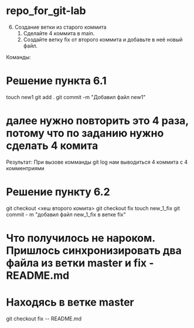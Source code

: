 # repo_for_git-lab
6. Создание ветки из старого коммита
    1. Сделайте 4 коммита в main.
    2. Создайте ветку fix от второго коммита и добавьте в неё новый файл.

Команды:

# Решение пункта 6.1
touch new1
git add .
git commit -m "Добавил файл new1" 
# далее нужно повторить это 4 раза, потому что по заданию нужно сделать 4 комита

Результат:
При вызове комманды git log нам выводиться 4 коммита с 4 комментриями


# Решение пункту 6.2
git checkout <хеш второго комита>
git checkout fix
touch new_1_fix
git commit - m "добавил файл new_1_fix в ветке fix"

# Что получилось не нароком. Пришлось синхронизировать два файла из ветки master и fix - README.md
# Находясь в ветке master
git checkout fix -- README.md 
